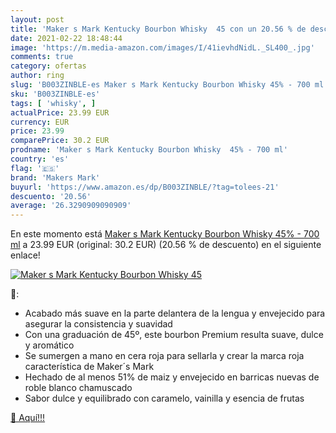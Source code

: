 ```yaml
---
layout: post
title: 'Maker s Mark Kentucky Bourbon Whisky  45 con un 20.56 % de descuento'
date: 2021-02-22 18:48:44
image: 'https://m.media-amazon.com/images/I/41ievhdNidL._SL400_.jpg'
comments: true
category: ofertas
author: ring
slug: 'B003ZINBLE-es Maker s Mark Kentucky Bourbon Whisky 45% - 700 ml'
sku: 'B003ZINBLE-es'
tags: [ 'whisky', ]
actualPrice: 23.99 EUR
currency: EUR
price: 23.99
comparePrice: 30.2 EUR
prodname: 'Maker s Mark Kentucky Bourbon Whisky  45% - 700 ml'
country: 'es'
flag: '🇪🇸'
brand: 'Makers Mark'
buyurl: 'https://www.amazon.es/dp/B003ZINBLE/?tag=tolees-21'
descuento: '20.56'
average: '26.3290909090909'
---
```


En este momento está [Maker s Mark Kentucky Bourbon Whisky  45% - 700 ml](https://www.amazon.es/dp/B003ZINBLE/?tag=tolees-21) a 23.99 EUR (original: 30.2 EUR) (20.56 %  de descuento) en el siguiente enlace!

[![Maker s Mark Kentucky Bourbon Whisky  45](https://m.media-amazon.com/images/I/41ievhdNidL._SL400_.jpg)](https://www.amazon.es/dp/B003ZINBLE/?tag=tolees-21)

🔎:

- Acabado más suave en la parte delantera de la lengua y envejecido para asegurar la consistencia y suavidad
- Con una graduación de 45º, este bourbon Premium resulta suave, dulce y aromático
- Se sumergen a mano en cera roja para sellarla y crear la marca roja característica de Maker´s Mark
- Hechado de al menos 51% de maiz y envejecido en barricas nuevas de roble blanco chamuscado
- Sabor dulce y equilibrado con caramelo, vainilla y esencia de frutas

[🛒 Aquí!!!](https://www.amazon.es/dp/B003ZINBLE/?tag=tolees-21)

